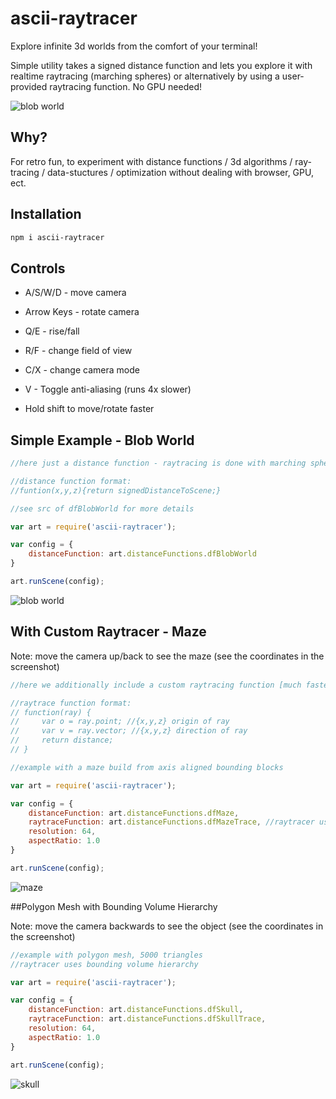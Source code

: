 # ascii-raytracer

Explore infinite 3d worlds from the comfort of your terminal!

Simple utility takes a signed distance function and lets you explore it with realtime raytracing (marching spheres) or alternatively by using a user-provided raytracing function. No GPU needed! 

![blob world](https://i.imgur.com/Ok0CE7M.gif)

## Why?

For retro fun, to experiment with distance functions / 3d algorithms / ray-tracing / data-stuctures / optimization without dealing with browser, GPU, ect.

## Installation

```sh
npm i ascii-raytracer
```

## Controls

- A/S/W/D - move camera

- Arrow Keys - rotate camera

- Q/E - rise/fall

- R/F - change field of view

- C/X - change camera mode 

- V - Toggle anti-aliasing (runs 4x slower)

- Hold shift to move/rotate faster 

## Simple Example - Blob World

```javascript
//here just a distance function - raytracing is done with marching spheres

//distance function format:
//funtion(x,y,z){return signedDistanceToScene;}

//see src of dfBlobWorld for more details

var art = require('ascii-raytracer');

var config = {
    distanceFunction: art.distanceFunctions.dfBlobWorld
}

art.runScene(config);
```

![blob world](https://i.imgur.com/lw0k06D.png)

## With Custom Raytracer - Maze

Note: move the camera up/back to see the maze (see the coordinates in the screenshot)

```javascript
//here we additionally include a custom raytracing function [much faster than naive marching spheres]

//raytrace function format:
// function(ray) { 
//     var o = ray.point; //{x,y,z} origin of ray
//     var v = ray.vector; //{x,y,z} direction of ray
//     return distance;
// }

//example with a maze build from axis aligned bounding blocks

var art = require('ascii-raytracer');

var config = {
    distanceFunction: art.distanceFunctions.dfMaze,
    raytraceFunction: art.distanceFunctions.dfMazeTrace, //raytracer uses RTree 
    resolution: 64,
    aspectRatio: 1.0
}

art.runScene(config);
```
![maze](https://i.imgur.com/ut7P0ZU.png)

##Polygon Mesh with Bounding Volume Hierarchy

Note: move the camera backwards to see the object (see the coordinates in the screenshot)

```javascript
//example with polygon mesh, 5000 triangles
//raytracer uses bounding volume hierarchy 

var art = require('ascii-raytracer');

var config = {
    distanceFunction: art.distanceFunctions.dfSkull,
    raytraceFunction: art.distanceFunctions.dfSkullTrace,
    resolution: 64,
    aspectRatio: 1.0
}

art.runScene(config);
```
![skull](https://i.imgur.com/baZkxNd.png)
